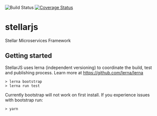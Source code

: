![Build Status](https://circleci.com/gh/stellarjs/stellarjs.svg?style=shield&circle-token=:circle-token)
[![Coverage Status](https://coveralls.io/repos/github/stellarjs/stellarjs/badge.svg?branch=master)](https://coveralls.io/github/stellarjs/stellarjs?branch=master)

# stellarjs
Stellar Microservices Framework

## Getting started
StellarJS uses lerna (independent versioning) to coordinate the build, test and publishing process. Learn more at https://github.com/lerna/lerna

```
> lerna bootstrap
> lerna run test
```

Currently bootstrap will not work on first install. 
If you experience issues with bootstrap run:
```
> yarn
```
